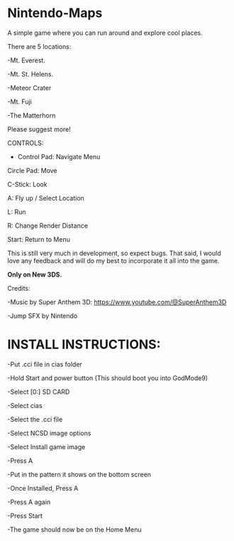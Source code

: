# Nintendo-Maps
A simple game where you can run around and explore cool places.

There are 5 locations:

-Mt. Everest.

-Mt. St. Helens.

-Meteor Crater

-Mt. Fuji

-The Matterhorn


Please suggest more!


CONTROLS:

+ Control Pad: Navigate Menu

Circle Pad: Move

C-Stick: Look

A: Fly up / Select Location

L: Run

R: Change Render Distance

Start: Return to Menu


This is still very much in development, so expect bugs. That said, I would love any feedback and will do my best to incorporate it all into the game.

**Only on New 3DS.**

Credits:

-Music by Super Anthem 3D: https://www.youtube.com/@SuperAnthem3D

-Jump SFX by Nintendo


# INSTALL INSTRUCTIONS:

-Put .cci file in cias folder

-Hold Start and power button (This should boot you into GodMode9)

-Select [0:] SD CARD

-Select cias

-Select the .cci file

-Select NCSD image options

-Select Install game image

-Press A

-Put in the pattern it shows on the bottom screen

-Once Installed, Press A

-Press A again

-Press Start

-The game should now be on the Home Menu

